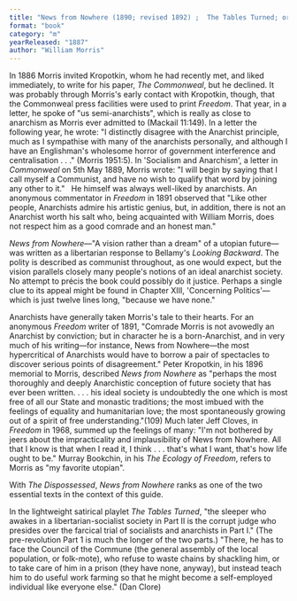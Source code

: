 ```yaml
---
title: "News from Nowhere (1890; revised 1892) ;  The Tables Turned; or, Nupkins Awakened: A Socialist Interlude (1887)"
format: "book"
category: "m"
yearReleased: "1887"
author: "William Morris"
---
```

In 1886 Morris invited Kropotkin, whom he had recently met, and liked immediately, to write for his paper,  _The Commonweal_, but he declined. It was probably through Morris's early contact with Kropotkin, though, that the Commonweal press facilities were used to print _Freedom_. That year, in a letter, he spoke of  "us semi-anarchists", which is really as close to anarchism as Morris ever admitted to (Mackail 11:149). In a letter the following year, he wrote:  "I distinctly disagree with the Anarchist principle, much as I sympathise with many of the anarchists personally, and although I have an Englishman's wholesome horror of government interference and centralisation . . ." (Morris 1951:5). In  'Socialism and Anarchism', a letter in _Commonweal_ on 5th May 1889, Morris wrote:  "I will begin by saying that I call myself a Communist, and have no wish to  qualify that word by joining any other to it."
 
He himself was always well-liked by anarchists. An anonymous commentator in _Freedom_ in 1891 observed that  "Like other people, Anarchists admire his artistic genius, but, in addition,  there is not an Anarchist worth his salt who, being acquainted with William  Morris, does not respect him as a good comrade and an honest man."

<em>News from Nowhere</em>—"A vision rather than a dream" of a utopian future—was written as a libertarian response to Bellamy's _Looking Backward_. The polity is described as communist throughout, as one would expect, but the vision parallels closely many people's notions of an ideal anarchist society. No attempt to précis the book could possibly do it justice. Perhaps a single clue to its appeal might be found in Chapter XIII,  'Concerning Politics'—which is just twelve lines long, "because we have none."

Anarchists have generally taken Morris's tale to their hearts. For an anonymous _Freedom_ writer of 1891,  "Comrade Morris is not avowedly an Anarchist by conviction; but in character he is a born-Anarchist, and in very much of his writing—for instance, News from Nowhere—the most hypercritical of Anarchists would have to borrow a pair of spectacles to discover serious points of disagreement." Peter Kropotkin, in his 1896 memorial to Morris, described _News from Nowhere_ as  "perhaps the most thoroughly and deeply Anarchistic conception of future society that has ever been written. . . . his ideal society is undoubtedly the one which is most free of all our State and monastic traditions; the most imbued with the feelings of equality and humanitarian love; the most spontaneously growing out of a spirit of free understanding."(109) Much later Jeff Cloves, in _Freedom_ in 1968, summed up the feelings of many:  "I'm not bothered by jeers about the impracticality and implausibility of News from Nowhere. All that I know is that when I read it, I think . . . that's what I want, that's how life ought to be."  Murray Bookchin, in his _The Ecology of Freedom_, refers to Morris as "my  favorite utopian".

With _The Dispossessed_, _News from Nowhere_ ranks as one of the two essential texts in the context of this guide.

In the  lightweight satirical playlet _The Tables Turned_, "the sleeper who awakes in a libertarian-socialist society in Part II is the corrupt judge who presides over the farcical trial of socialists and anarchists in Part I." (The pre-revolution  Part 1 is much the longer of the two parts.) "There, he has to face the Council of the Commune (the general assembly of the local population, or folk-mote), who refuse to waste chains by shackling him, or to take care of him in a prison (they have none, anyway), but instead teach him to do useful work farming so that he might become a self-employed individual like everyone else." (Dan Clore)
